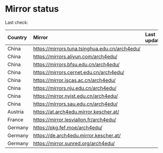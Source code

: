 <script src="./time.js"></script>
# Mirror status
Last check: <script type="text/javascript">localize(1700874910.6575193);</script>

|Country|Mirror|Last update|
|:------|:-----|:----------|
|China|https://mirrors.tuna.tsinghua.edu.cn/arch4edu/|<script type="text/javascript">localize(1700850670);</script>|
|China|https://mirrors.aliyun.com/arch4edu/|<script type="text/javascript">localize(1700850670);</script>|
|China|https://mirrors.bfsu.edu.cn/arch4edu/|<script type="text/javascript">localize(1700850670);</script>|
|China|https://mirrors.cernet.edu.cn/arch4edu/|<script type="text/javascript">localize(1700850670);</script>|
|China|https://mirror.iscas.ac.cn/arch4edu/|<script type="text/javascript">localize(1700850670);</script>|
|China|https://mirrors.nju.edu.cn/arch4edu/|<script type="text/javascript">localize(1700764463);</script>|
|China|https://mirror.nyist.edu.cn/arch4edu/|<script type="text/javascript">localize(1700850670);</script>|
|China|https://mirrors.sau.edu.cn/arch4edu/|<script type="text/javascript">localize(1700850670);</script>|
|Austria|https://at.arch4edu.mirror.kescher.at/|<script type="text/javascript">localize(1700850670);</script>|
|France|https://mirror.lesviallon.fr/arch4edu/|<script type="text/javascript">localize(1700807453);</script>|
|Germany|https://pkg.fef.moe/arch4edu/|<script type="text/javascript">localize(1700850670);</script>|
|Germany|https://de.arch4edu.mirror.kescher.at/|<script type="text/javascript">localize(1700850670);</script>|
|Germany|https://mirror.sunred.org/arch4edu/|<script type="text/javascript">localize(1700850670);</script>|

<script src="./tablefilter/tablefilter.js"></script>
<script src="./table.js"></script>